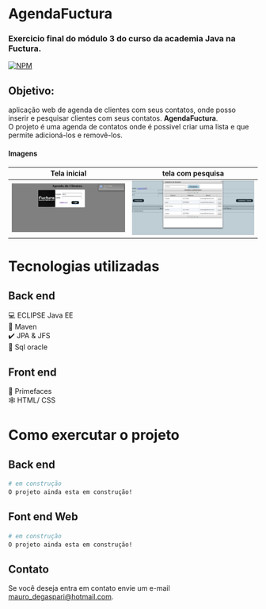 # AgendaFuctura
### Exercicio final do módulo 3 do curso da academia Java na Fuctura.

[![NPM](https://img.shields.io/badge/license-MIT-brightgreen)](https://github.com/MauroDegaspari/Contacttura/blob/master/LICENSE)

## Objetivo:
aplicação web de agenda de clientes com seus contatos, onde posso inserir e pesquisar clientes com seus contatos.
 <strong>AgendaFuctura</strong>.<br> 
O projeto é uma agenda de contatos onde é possivel criar uma lista e que permite adicioná-los e removê-los.

#### Imagens

Tela inicial | tela com pesquisa
------------ | -------------
  ![LOGIN](https://github.com/MauroDegaspari/AgendaFuctura/blob/master/LOGIN.png) | ![INDEX](https://github.com/MauroDegaspari/AgendaFuctura/blob/master/INDEX.png)

# Tecnologias utilizadas
## Back end
:computer: ECLIPSE Java EE <br>
:space_invader: Maven<br>
:heavy_check_mark: JPA & JFS  <br>
:bank: Sql oracle <br>

## Front end<br>
:robot: Primefaces <br>
:spider_web: HTML/ CSS <br>

# Como exercutar o projeto
## Back end
```bash
# em construção
O projeto ainda esta em construção!
```

## Font end Web
```bash
# em construção
O projeto ainda esta em construção!
```
## Contato


Se você deseja entra em contato envie um e-mail mauro_degaspari@hotmail.com.
